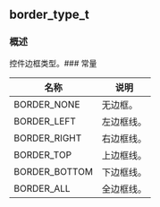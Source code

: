 ## border\_type\_t
### 概述
控件边框类型。### 常量
<p id="border_type_t_consts">

| 名称 | 说明 | 
| -------- | ------- | 
| BORDER\_NONE | 无边框。 |
| BORDER\_LEFT | 左边框线。 |
| BORDER\_RIGHT | 右边框线。 |
| BORDER\_TOP | 上边框线。 |
| BORDER\_BOTTOM | 下边框线。 |
| BORDER\_ALL | 全边框线。 |

